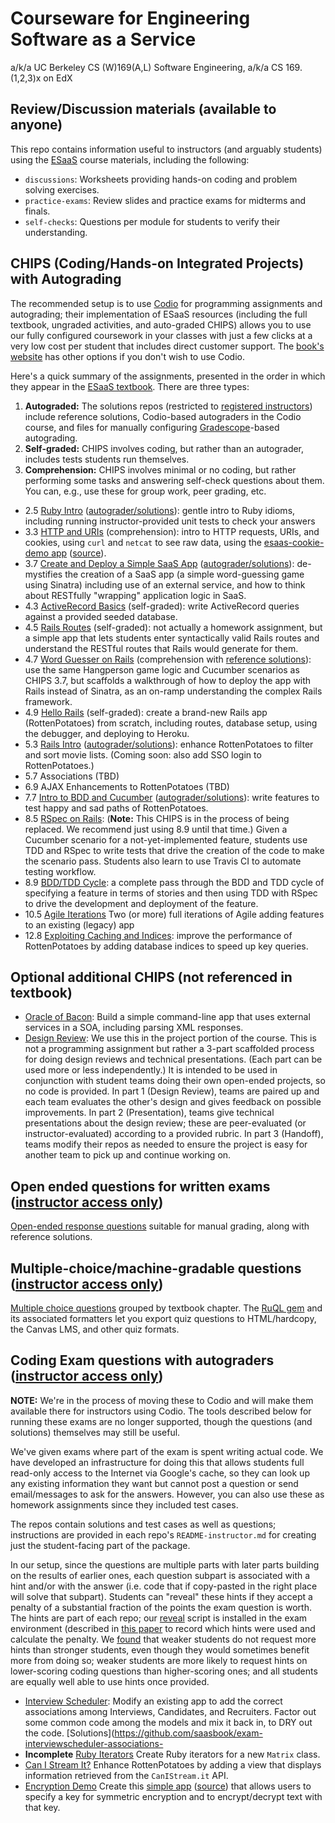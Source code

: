 Courseware for Engineering Software as a Service
================================================

a/k/a UC Berkeley CS (W)169(A,L) Software Engineering, a/k/a CS 169.(1,2,3)x on
EdX

## Review/Discussion materials (available to anyone)

This repo contains information useful to instructors (and arguably
students) using the [ESaaS](http://www.saasbook.info) course materials, including the following:
* `discussions`: Worksheets providing hands-on coding and problem solving exercises.
* `practice-exams`: Review slides and practice exams for midterms and finals.
* `self-checks`: Questions per module for students to verify their understanding.

## CHIPS (Coding/Hands-on Integrated Projects) with Autograding

The recommended setup is to use [Codio](https://www.codio.com/resources/esaas?utm_campaign=E-SaaS&utm_source=Referral&utm_medium=AF)
for programming assignments and autograding; their implementation of ESaaS resources (including the full textbook, ungraded activities, and auto-graded CHIPS) allows you to use our fully configured coursework in your classes with just a few clicks at a very low cost per student that includes direct customer support.
The [book's website](http://www.saasbook.info/instructors) has other options if you don't wish to use Codio.  

Here's a quick summary of the assignments, presented in the order in which they appear in the [ESaaS textbook](http://www.saasbook.info). There are three types:

1. **Autograded:** The solutions repos (restricted to [registered instructors](https://www.saasbook.info/instructors)) include reference solutions, Codio-based autograders in the Codio course, and files for manually configuring [Gradescope](https://gradescope.com)-based autograding.
2. **Self-graded:**  CHIPS involves coding, but rather than an autograder, includes tests students run themselves.
3. **Comprehension:** CHIPS involves minimal or no coding, but rather performing some tasks and answering self-check questions about them.  You can, e.g., use these for group work, peer grading, etc.

* 2.5 [Ruby Intro](https://github.com/saasbook/hw-ruby-intro) ([autograder/solutions](https://github.com/saasbook/hw-ruby-intro-ci)): gentle intro to Ruby idioms, including running instructor-provided unit tests to check your answers
* 3.3 [HTTP and URIs](https://github.com/saasbook/hw-http-intro) (comprehension): intro to HTTP requests, URIs, and cookies, using `curl` and `netcat` to see raw data, using the [esaas-cookie-demo app](https://esaas-cookie-demo.herokuapp.com) ([source](https://github.com/saasbook/esaas-cookie-demo)).
* 3.7 [Create and Deploy a Simple SaaS App](https://github.com/saasbook/hw-sinatra-saas-wordguesser) ([autograder/solutions](https://github.com/saasbook/hw-sinatra-saas-wordguesser-ci)): de-mystifies the creation of a SaaS app (a simple word-guessing game using Sinatra) including use of an external service, and how to think about RESTfully "wrapping" application logic in SaaS.
* 4.3 [ActiveRecord Basics](https://github.com/saasbook/hw-activerecord-practice) (self-graded): write ActiveRecord queries against a provided seeded database.
* 4.5  [Rails Routes](https://rails-routing-practice.herokuapp.com) (self-graded): not actually a homework assignment, but a simple app that lets students enter syntactically valid Rails routes and understand the RESTful routes that Rails would generate for them.
* 4.7 [Word Guesser on Rails](https://github.com/saasbook/hw-rails-wordguesser) (comprehension with [reference solutions](https://github.com/saasbook/hw-rails-wordguesser-ci)): use the same Hangperson game logic and Cucumber scenarios as CHIPS 3.7, but scaffolds a walkthrough of how to deploy the app with Rails instead of Sinatra, as an on-ramp understanding the complex Rails framework.
* 4.9 [Hello Rails](https://github.com/saasbook/hw-hello-rails) (self-graded): create a brand-new Rails app (RottenPotatoes) from scratch, including routes, database setup, using the debugger, and deploying to Heroku.
* 5.3 [Rails Intro](https://github.com/saasbook/hw-rails-intro) ([autograder/solutions](https://github.com/saasbook/hw-rails-intro-ci)): enhance RottenPotatoes to filter and sort movie lists. (Coming soon: also add SSO login to RottenPotatoes.)
* 5.7 Associations (TBD) 
* 6.9 AJAX Enhancements to RottenPotatoes (TBD) 
* 7.7 [Intro to BDD and Cucumber](https://github.com/saasbook/hw-bdd-cucumber) ([autograder/solutions](https://github.com/saasbook/hw-bdd-cucumber-ci)): write features to test happy and sad paths of RottenPotatoes. 
* 8.5 [RSpec on Rails](https://github.com/saasbook/hw-tdd-rspec): (**Note:** This CHIPS is in the process of being replaced. We recommend just using 8.9 until that time.) Given a Cucumber scenario for a not-yet-implemented feature, students use TDD and RSpec to write tests that drive the creation of the code to make the scenario pass.  Students also learn to use Travis CI to automate testing workflow.
* 8.9 [BDD/TDD Cycle](https://github.com/saasbook/hw-acceptance-unit-test-cycle-lite): a complete pass through the BDD and TDD cycle of specifying a feature in terms of stories and then using TDD with RSpec to drive the development and deployment of the feature.
* 10.5 [Agile Iterations]() Two (or more) full iterations of Agile adding features to an existing (legacy) app
* 12.8 [Exploiting Caching and Indices](https://github.com/saasbook/hw-indices-performance): improve the performance of RottenPotatoes by adding database indices to speed up key queries. 

## Optional additional CHIPS (not referenced in textbook)

* [Oracle of Bacon](https://github.com/saasbook/hw-oracle-of-bacon): Build a simple command-line app that uses external services in a SOA, including parsing XML responses. 
* [Design Review](https://github.com/saasbook/hw-design-review): We use this in the project portion of the course. This is not a programming assignment but rather a 3-part scaffolded process for doing design reviews and technical presentations.  (Each part can be used more or less independently.)  It is intended to be used in conjunction with student teams doing their own open-ended projects, so no code is provided.  In part 1 (Design Review), teams are paired up and each team evaluates the other's design and gives feedback on possible improvements.  In part 2 (Presentation), teams give technical presentations about the design review; these are peer-evaluated (or instructor-evaluated) according to a provided rubric.  In part 3 (Handoff), teams modify their repos as needed to ensure the project is easy for another team to pick up and continue working on.

## Open ended questions for written exams ([instructor access only](https://www.saasbook.info/instructors))

[Open-ended response questions](https://github.com/saasbook/open-response-exam-questions) suitable for manual grading, along with reference solutions.

## Multiple-choice/machine-gradable questions ([instructor access only](https://www.saasbook.info/instructors))

[Multiple choice questions](https://github.com/saasbook/csw169a-quizzes) grouped by textbook chapter.  The [RuQL gem](https://github.com/saasbook/ruql) and its associated formatters let you export quiz questions to HTML/hardcopy, the Canvas LMS, and other quiz formats.

## Coding Exam questions with autograders ([instructor access only](https://www.saasbook.info/instructors))

**NOTE:** We're in the process of moving these to Codio and will make them available there for instructors using Codio.  The tools described below for running these exams are no longer supported, though the questions (and solutions) themselves may still be useful.

We've given exams where part of the exam is spent writing actual code. We have developed an infrastructure for doing this that allows students full read-only access to the Internet via Google's cache, so they can look up any existing information they want but cannot post a question or send email/messages to ask for the answers.  However, you can also use these as homework assignments since they included test cases.

The repos contain solutions and test cases as well as questions; instructions are provided in each repo's `README-instructor.md` for creating just the student-facing part of the package.

In our setup, since the questions are multiple parts with later parts building on the results of earlier ones, each question subpart is associated with a hint and/or with the answer (i.e. code that if copy-pasted in the right place will solve that subpart).  Students can "reveal" these hints if they accept a penalty of a substantial fraction of the points the exam question is worth.  The hints are part of each repo; our [reveal](https://github.com/saasbook/reveal) script is installed in the exam environment (described in [this paper]((https://dl.acm.org/authorize?N680620)) to record which hints were used and calculate the penalty.  We [found](https://dl.acm.org/authorize?N680629) that weaker students do not request more hints than stronger students, even though they would sometimes benefit more from doing so; weaker students are more likely to request hints on lower-scoring coding questions than higher-scoring ones; and all students are equally well able to use hints once provided.

* [Interview Scheduler](https://github.com/saasbook/exam-interviewscheduler-associations): Modify an existing app to add the correct associations among Interviews, Candidates, and Recruiters.  Factor out some common code among the models and mix it back in, to DRY out the code. [Solutions](https://github.com/saasbook/exam-interviewscheduler-associations-
* **Incomplete** [Ruby Iterators](https://github.com/saasbook/exam-ruby-iterators) Create Ruby iterators for a new `Matrix` class.
* [Can I Stream It?](https://github.com/saasbook/exam-rottenpotatoes-canistreamit) Enhance RottenPotatoes by adding a view that displays information retrieved from the `CanIStream.it` API.
*  [Encryption Demo](https://github.com/saasbook/exam-encrypty) Create this [simple app](https://encrypty.herokuapp.com) ([source](https://github.com/saasbook/encrypty)) that allows users to specify a key for symmetric encryption and to encrypt/decrypt text with that key.

